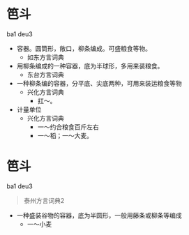 # 笆斗
ba1 deu3
+ 容器。圆筒形，敞口，柳条编成。可盛粮食等物。
  * 如东方言词典
+ 用柳条编成的一种容器，底为半球形，多用来装粮食。
  * 东台方言词典
+ 一种柳条编的容器，分平底、尖底两种，可用来装运粮食等物
  * 兴化方言词典
    - 扛～。
+ 计量单位
  * 兴化方言词典
    - 一～约合粮食百斤左右
    - 一～稻；一～大麦。

# 笆斗
ba1 deu3
> 泰州方言词典2
- 一种盛装谷物的容器，底为半圆形，一般用藤条或柳条等编成
  - 一～小麦
